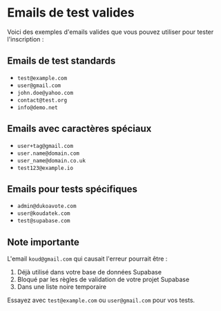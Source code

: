 # Emails de test valides

Voici des exemples d'emails valides que vous pouvez utiliser pour tester l'inscription :

## Emails de test standards
- `test@example.com`
- `user@gmail.com`
- `john.doe@yahoo.com`
- `contact@test.org`
- `info@demo.net`

## Emails avec caractères spéciaux
- `user+tag@gmail.com`
- `user.name@domain.com`
- `user_name@domain.co.uk`
- `test123@example.io`

## Emails pour tests spécifiques
- `admin@dukoavote.com`
- `user@koudatek.com`
- `test@supabase.com`

## Note importante
L'email `koud@gmail.com` qui causait l'erreur pourrait être :
1. Déjà utilisé dans votre base de données Supabase
2. Bloqué par les règles de validation de votre projet Supabase
3. Dans une liste noire temporaire

Essayez avec `test@example.com` ou `user@gmail.com` pour vos tests. 